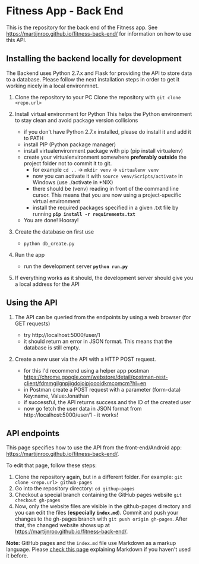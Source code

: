 # Fitness App - Back End

This is the repository for the back end of the Fitness app. See https://martijnroo.github.io/fitness-back-end/ for information on how to use this API.


## Installing the backend locally for development

The Backend uses Python 2.7.x and Flask for providing the API to store data to a database.
Please follow the next installation steps in order to get it working nicely in a local environmnet.

1. Clone the repository to your PC
    Clone the repository with `git clone <repo.url>`

2. Install virtual environment for Python
    This helps the Python environment to stay clean and avoid package version collisions

    - if you don't have Python 2.7.x installed, please do install it and add it to PATH
    - install PIP (Python package manager)
    - install virtualenvironment package with pip (pip install virtualenv)
    - create your virtualenvironment somewhere **preferably outside** the project folder not to commit it to git.
        - for example `cd ..` -> `mkdir venv` -> `virtualenv venv`
        - now you can activate it with `source venv/Scripts/activate` in Windows (use ./activate in *NIX)
        - there should be (venv) reading in front of the command line cursor. This means that you are now using a project-specific virtual environment
        - install the required packages specified in a given .txt file by running **`pip install -r requirements.txt`**
    - You are done! Hooray!

3. Create the database on first use
    - `python db_create.py`

4. Run the app
    - run the development server **`python run.py`**

5. If everything works as it should, the development server should give you a local address for the API


## Using the API

1. The API can be queried from the endpoints by using a web browser (for GET requests)
    - try http://localhost:5000/user/1
    - it should return an error in JSON format. This means that the database is still empty.

2. Create a new user via the API with a HTTP POST request.
    - for this I'd recommend using a helper app postman https://chrome.google.com/webstore/detail/postman-rest-client/fdmmgilgnpjigdojojpjoooidkmcomcm?hl=en
    - in Postman create a POST request with a parameter (form-data) Key:name, Value:Jonathan
    - if successful, the API returns success and the ID of the created user
    - now go fetch the user data in JSON format from http://localhost:5000/user/1 - it works!

## API endpoints

This page specifies how to use the API from the front-end/Android app: https://martijnroo.github.io/fitness-back-end/.

To edit that page, follow these steps:
1. Clone the repository again, but in a different folder. For example: `git clone <repo.url> github-pages`
2. Go into the repository directory: `cd githup-pages`
3.  Checkout a special branch containing the GitHub pages website `git checkout gh-pages`
4. Now, only the website files are visible in the github-pages directory and you can edit the files (**especially `index.md`**). Commit and push your changes to the gh-pages branch with `git push origin gh-pages`. After that, the changed website shows up at https://martijnroo.github.io/fitness-back-end/.

**Note:** GitHub pages and the `index.md` file use Markdown as a markup language. Please [check this page](https://guides.github.com/features/mastering-markdown/#examples) explaining Markdown if you haven't used it before.
